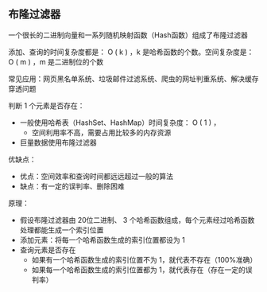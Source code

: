 ## 布隆过滤器

一个很长的二进制向量和一系列随机映射函数（Hash函数）组成了布隆过滤器

添加、查询的时间复杂度都是： O ( k ) ，k 是哈希函数的个数。空间复杂度是： O ( m ) ，m 是二进制位的个数

常见应用：网页黑名单系统、垃圾邮件过滤系统、爬虫的网址判重系统、解决缓存穿透问题

判断 1 个元素是否存在：

- 一般使用哈希表（HashSet、HashMap）时间复杂度： O ( 1 ) ，
  - 空间利用率不高，需要占用比较多的内存资源
- 巨量数据使用布隆过滤器

优缺点：

- 优点：空间效率和查询时间都远远超过一般的算法 
- 缺点：有一定的误判率、删除困难

原理：

- 假设布隆过滤器由 20位二进制、 3 个哈希函数组成，每个元素经过哈希函数处理都能生成一个索引位置 
- 添加元素：将每一个哈希函数生成的索引位置都设为 1
- 查询元素是否存在 
  - 如果有一个哈希函数生成的索引位置不为 1，就代表不存在（100%准确） 
  - 如果每一个哈希函数生成的索引位置都为 1，就代表存在（存在一定的误判率）

